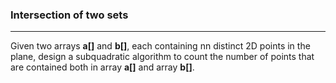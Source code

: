### Intersection of two sets 

<hr>

Given two arrays **a[]** and **b[]**, each containing nn distinct 2D points in the plane, design a subquadratic algorithm to count the number of points that are contained both in array **a[]** and array **b[]**.